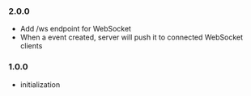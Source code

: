 ### 2.0.0
- Add /ws endpoint for WebSocket 
- When a event created, server will push it to connected WebSocket clients

### 1.0.0
- initialization
